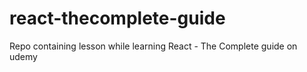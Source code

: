 # react-thecomplete-guide
Repo containing lesson while learning React - The Complete guide on udemy
